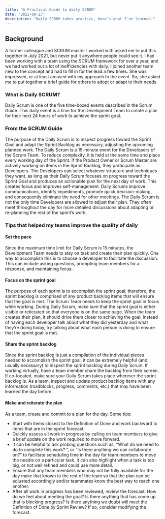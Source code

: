 ```yaml
---
title: "A Practical Guide to daily SCRUM"
date: "2022-08-23"
description: "Daily SCRUM takes practice, here's what I've learned."
---
```

## Background

A former colleague and SCRUM master I worked with asked me to put this together in July 2021, but never put it anywhere people could see it. I had been working with a team using the SCRUM framework for over a year, and we had worked out a lot of inefficiencies with daily. I joined another team new to the concept and had to fill in for the lead a few times. She was impressed, or at least amused with my approach to the event. So, she asked me to put together a brief guide for others to adopt or adapt to their needs.

### What is Daily SCRUM?

Daily Scrum is one of the five time-boxed events described in the Scrum Guide. This daily event is a time for the Development Team to create a plan for their next 24 hours of work to achieve the sprint goal.

### From the SCRUM Guide

The purpose of the Daily Scrum is to inspect progress toward the Sprint Goal and adapt the Sprint Backlog as necessary, adjusting the upcoming planned work.
The Daily Scrum is a 15-minute event for the Developers of the Scrum Team. To reduce complexity, it is held at the same time and place every working day of the Sprint. If the Product Owner or Scrum Master are actively working on items in the Sprint Backlog, they participate as Developers.
The Developers can select whatever structure and techniques they want, as long as their Daily Scrum focuses on progress toward the Sprint Goal and produces an actionable plan for the next day of work. This creates focus and improves self-management.
Daily Scrums improve communications, identify impediments, promote quick decision-making, and consequently eliminate the need for other meetings.
The Daily Scrum is not the only time Developers are allowed to adjust their plan. They often meet throughout the day for more detailed discussions about adapting or re-planning the rest of the sprint’s work.

### Tips that helped my teams improve the quality of daily
#### Set the pace
Since the maximum time limit for Daily Scrum is 15 minutes, the Development Team needs to stay on task and create their plan quickly. One way to accomplish this is to choose a developer to facilitate the discussion. This can include asking questions, prompting team members for a response, and maintaining focus.

#### Focus on the sprint goal
The purpose of each sprint is to accomplish the sprint goal; therefore, the sprint backlog is comprised of any product backlog items that will ensure that the goal is met. The Scrum Team needs to keep the sprint goal in focus while working.
During Daily Scrum, make sure that the sprint goal is either visible or reiterated so that everyone is on the same page. When the team creates their plan, it should drive them closer to achieving the goal.
Instead of having each developer talk about what they did yesterday and what they’re doing today, try talking about what each person is doing to ensure that the sprint goal is met.

#### Share the sprint backlog
Since the sprint backlog is just a compilation of the individual pieces needed to accomplish the sprint goal, it can be extremely helpful (and usually necessary) to inspect the sprint backlog during Daily Scrum. If working virtually, have a team member share the backlog from their screen. If co-located, make sure your Daily Scrum takes place wherever the sprint backlog is.
As a team, inspect and update product backlog items with any information (roadblocks, progress, comments, etc.) that may have been learned the day before.

#### Make and reiterate the plan
As a team, create and commit to a plan for the day. Some tips:
* Start with items closest to the Definition of Done and work backward to items that are in the sprint forecast.
* Quickly assess all work in progress by calling on team members to give a brief update on the work required to move forward.
* It can be helpful to ask probing questions such as, “What do we need to do to complete this work? “, or “Is there anything we can collaborate on?” to facilitate scheduling time in the day for team members to move the needle on a particular task. It can also highlight when a task is too big, or not well refined and could use more detail.
* Ensure that any team members who may not be fully available for the day make that known to the rest of the team so that the plan can be adjusted accordingly and/or teammates know the best way to reach one another.
* After all work in progress has been reviewed, review the forecast. How do we feel about meeting the goal? Is there anything that has come up that is blocking progress? Is there anything we doubt will meet the Definition of Done by Sprint Review? If so, consider modifying the forecast.
